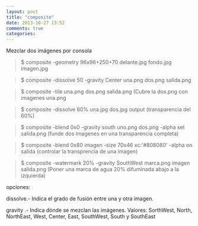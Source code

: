 ```yaml
---
layout: post
title: "composite"
date: 2013-10-27 13:52
comments: true
categories: 
---
```

Mezclar dos imágenes por consola

>$ composite -geometry 96x96+250+70 delante.jpg fondo.jpg imagen.jpg 

>$ composite -dissolve 50 -gravity Center una.png  dos.png salida.png

>$ composite -tile una.png dos.png salida.png (Cubre la dos.png con imagenes una.png

>$ composite -dissolve 60% una.jpg dos.jpg output (transparencia del 60%)

>$ composite -blend 0x0 -gravity south uno.png dos.png -alpha set salida.png (funde dos imagenes en una transparencia completa)

>$ composite -blend 0x80 imagen -size 70x46 xc:'#808080' -alpha on salida (controlar la transprencia de una imagen)

>$ composite -watermark 20% -gravity SouthWest marca.png imagen salida.png (Poner una marca de agua 20% difuminada abajo a la izquierda)

opciones:

dissolve.- Indica el grado de fusión entre una y otra imagen. 

gravity .- Indica dónde se mezclan las imágenes. Valores: SorthWest, North, NorthEast, West, Center, East, SouthWest, South y SouthEast

